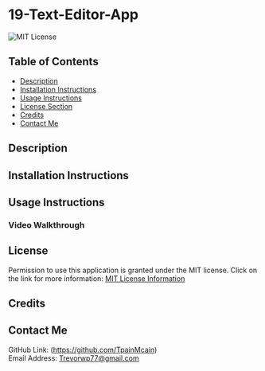 # 19-Text-Editor-App
![MIT License](https://img.shields.io/badge/license-MIT-important)

## Table of Contents
  - [Description](#description)
  - [Installation Instructions](#installation-instructions)
  - [Usage Instructions](#usage-instructions)
  - [License Section](#license)
  - [Credits](#credits)
  - [Contact Me](#contact-me)
  
## Description

## Installation Instructions

## Usage Instructions

### Video Walkthrough


## License
Permission to use this application is granted under the MIT license.
Click on the link for more information: [MIT License Information](https://opensource.org/licenses/MIT)

## Credits


## Contact Me
GitHub Link: (https://github.com/TpainMcain)<br>
Email Address: <Trevorwp77@gmail.com>
